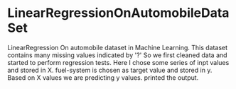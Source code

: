 # LinearRegressionOnAutomobileDataSet
LinearRegression On automobile dataset in Machine Learning.
This dataset contains many missing values indicated by '?'
So we first cleaned data and started to perform regression tests.
Here I chose some series of inpt values and stored in X.
fuel-system is chosen as target value and stored in y.
Based on X values we are predicting y values.
printed the output.
